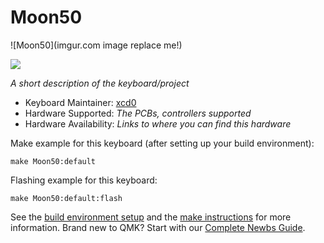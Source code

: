 # Moon50

![Moon50](imgur.com image replace me!)

![](https://imgur.com/a0JmKbc)

*A short description of the keyboard/project*

* Keyboard Maintainer: [xcd0](https://github.com/yourusername)
* Hardware Supported: *The PCBs, controllers supported*
* Hardware Availability: *Links to where you can find this hardware*

Make example for this keyboard (after setting up your build environment):

    make Moon50:default

Flashing example for this keyboard:

    make Moon50:default:flash

See the [build environment setup](https://docs.qmk.fm/#/getting_started_build_tools) and the [make instructions](https://docs.qmk.fm/#/getting_started_make_guide) for more information. Brand new to QMK? Start with our [Complete Newbs Guide](https://docs.qmk.fm/#/newbs).
